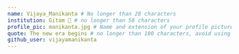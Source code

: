 ```yaml
---
name: Vijaya_Manikanta # No longer than 28 characters
institution: Gitam 🚩 # no longer than 58 characters
profile_pic: manikanta.jpg # Name and extension of your profile picture(ex. mona.png) The picture must be squared and 544px on width and height.
quote: The new era begins # no longer than 100 characters, avoid using quotes(") to guarantee the format remains the same.
github_user: vijayamanikanta
---
```


